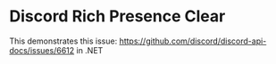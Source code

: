 # Discord Rich Presence Clear

This demonstrates this issue: https://github.com/discord/discord-api-docs/issues/6612 in .NET
